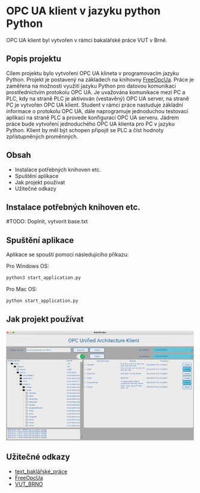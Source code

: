 # OPC UA klient v jazyku python Python

OPC UA klient byl vytvořen v rámci bakalářské práce VUT v Brně.

## Popis projektu

Cílem projektu bylo vytvoření OPC UA klineta v programovacím jazyku Python. Projekt je postavený na základech na knihovny [FreeOpcUa](https://github.com/FreeOpcUa).
Práce je zaměřena na možnosti využití jazyku Python pro datovou komunikaci prostřednictvím protokolu OPC UA. Je uvažována komunikace mezi PC a PLC, kdy na straně PLC je aktivován (vestavěný) OPC UA server, na straně PC je vytvořen OPC UA klient. Student v rámci práce nastuduje základní informace o protokolu OPC UA, dále naprogramuje jednoduchou testovací aplikaci na straně PLC a provede konfiguraci OPC UA serveru. Jádrem práce bude vytvoření jednoduchého OPC UA klienta pro PC v jazyku Python. Klient by měl být schopen připojit se PLC a číst hodnoty zpřístupněných proměnných.

## Obsah

* Instalace potřebných knihoven etc.
* Spuštění aplikace
* Jak projekt používat
* Užitečné odkazy
## Instalace potřebných knihoven etc.

#TODO: Doplnit, vytvorit base.txt

## Spuštění aplikace

Aplikace se spouští pomocí následujícího příkazu:

Pro Windows OS:

```bash
python3 start_application.py
```

Pro Mac OS:

```bash
python start_application.py
```
## Jak projekt používat

![Náhled](https://github.com/JanZmrzly/klient-opc/blob/read-me-file/ua_client_final_preview_r.jpg)

## Užitečné odkazy

* [text_baklářské_práce](https://www.vutbr.cz/studenti/zav-prace/detail/139739)
* [FreeOpcUa](https://github.com/FreeOpcUa)
* [VUT_BRNO](https://www.vut.cz/)